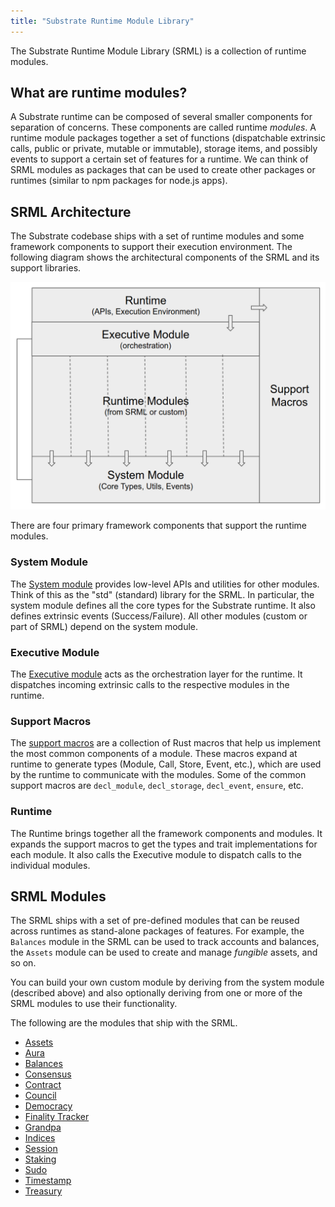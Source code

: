 ```yaml
---
title: "Substrate Runtime Module Library"
---
```

The Substrate Runtime Module Library (SRML) is a collection of runtime modules.

## What are runtime modules?

A Substrate runtime can be composed of several smaller components for separation of concerns. These components are called runtime _modules_. A runtime module packages together a set of functions (dispatchable extrinsic calls, public or private, mutable or immutable), storage items, and possibly events to support a certain set of features for a runtime. We can think of SRML modules as packages that can be used to create other packages or runtimes (similar to npm packages for node.js apps).

## SRML Architecture

The Substrate codebase ships with a set of runtime modules and some framework components to support their execution environment. The following diagram shows the architectural components of the SRML and its support libraries.

![srml-arch](/docs/assets/srml-arch.png)

There are four primary framework components that support the runtime modules.

### System Module

The [System module](https://crates.parity.io/srml_system/index.html) provides low-level APIs and utilities for other modules. Think of this as the "std" (standard) library for the SRML. In particular, the system module defines all the core types for the Substrate runtime. It also defines extrinsic events (Success/Failure). All other modules (custom or part of SRML) depend on the system module.

### Executive Module

The [Executive module](https://crates.parity.io/srml_executive/index.html) acts as the orchestration layer for the runtime. It dispatches incoming extrinsic calls to the respective modules in the runtime.

### Support Macros

The [support macros](https://crates.parity.io/srml_support/index.html) are a collection of Rust macros that help us implement the most common components of a module. These macros expand at runtime to generate types (Module, Call, Store, Event, etc.), which are used by the runtime to communicate with the modules. Some of the common support macros are `decl_module`, `decl_storage`, `decl_event`, `ensure`, etc.

### Runtime

The Runtime brings together all the framework components and modules. It expands the support macros to get the types and trait implementations for each module. It also calls the Executive module to dispatch calls to the individual modules.

## SRML Modules

The SRML ships with a set of pre-defined modules that can be reused across runtimes as stand-alone packages of features. For example, the `Balances` module in the SRML can be used to track accounts and balances, the `Assets` module can be used to create and manage _fungible_ assets, and so on.

You can build your own custom module by deriving from the system module (described above) and also optionally deriving from one or more of the SRML modules to use their functionality.

The following are the modules that ship with the SRML.

* [Assets]()
* [Aura](https://crates.parity.io/srml_aura/index.html)
* [Balances](https://crates.parity.io/srml_balances/index.html)
* [Consensus](https://crates.parity.io/srml_consensus/index.html)
* [Contract](https://crates.parity.io/srml_contract/index.html)
* [Council](https://crates.parity.io/srml_council/index.html)
* [Democracy](https://crates.parity.io/srml_democracy/index.html)
* [Finality Tracker](https://crates.parity.io/srml_finality_tracker/index.html)
* [Grandpa](https://crates.parity.io/srml_grandpa/index.html)
* [Indices](https://crates.parity.io/srml_indices/index.html)
* [Session](https://crates.parity.io/srml_session/index.html)
* [Staking](https://crates.parity.io/srml_staking/index.html)
* [Sudo](https://crates.parity.io/srml_sudo/index.html)
* [Timestamp](https://crates.parity.io/srml_timestamp/index.html)
* [Treasury](https://crates.parity.io/srml_treasury/index.html)
